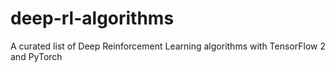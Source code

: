 # deep-rl-algorithms
A curated list of Deep Reinforcement Learning algorithms with TensorFlow 2 and PyTorch
